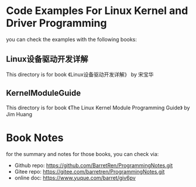 # Code Examples For Linux Kernel and Driver Programming
you can check the examples with the following books:
## Linux设备驱动开发详解
This directory is for book 《Linux设备驱动开发详解》 by 宋宝华

## KernelModuleGuide
This directory is for book 《The Linux Kernel Module Programming Guide》 by Jim Huang

# Book Notes
for the summary and notes for those books, you can check via:
* Github repo: https://github.com/BarretRen/ProgrammingNotes.git
* Gitee repo: https://gitee.com/barretren/ProgrammingNotes.git
* online doc: https://www.yuque.com/barret/giv6pv

